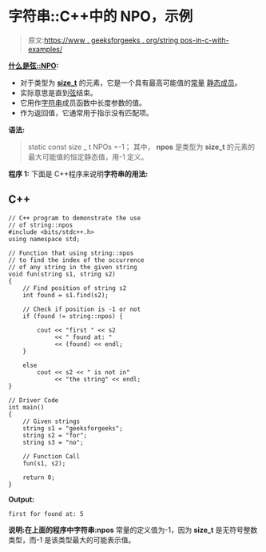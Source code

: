 # 字符串::C++中的 NPO，示例

> 原文:[https://www . geeksforgeeks . org/string pos-in-c-with-examples/](https://www.geeksforgeeks.org/stringnpos-in-c-with-examples/)

**<u>什么是弦::NPO</u>:**

*   对于类型为 [**size_t**](https://www.geeksforgeeks.org/size_t-data-type-c-language/) 的元素，它是一个具有最高可能值的[常量](https://www.geeksforgeeks.org/constants-in-c-cpp/) [静态成员](https://www.geeksforgeeks.org/static-data-members-c/)。
*   实际意思是直到[弦](https://www.geeksforgeeks.org/string-data-structure/)结束。
*   它用作[字符串](https://www.geeksforgeeks.org/string-data-structure/)成员函数中长度参数的值。
*   作为返回值，它通常用于指示没有匹配项。

**语法:**

> static const size _ t NPOs =-1；
> 其中， **npos** 是类型为 **size_t** 的元素的最大可能值的恒定静态值，用-1 定义。

**程序 1:** 下面是 C++程序来说明**字符串的用法:**

## C++

```
// C++ program to demonstrate the use
// of string::npos
#include <bits/stdc++.h>
using namespace std;

// Function that using string::npos
// to find the index of the occurrence
// of any string in the given string
void fun(string s1, string s2)
{
    // Find position of string s2
    int found = s1.find(s2);

    // Check if position is -1 or not
    if (found != string::npos) {

        cout << "first " << s2
             << " found at: "
             << (found) << endl;
    }

    else
        cout << s2 << " is not in"
             << "the string" << endl;
}

// Driver Code
int main()
{
    // Given strings
    string s1 = "geeksforgeeks";
    string s2 = "for";
    string s3 = "no";

    // Function Call
    fun(s1, s2);

    return 0;
}
```

**Output:** 

```
first for found at: 5
```

**说明:**在上面的程序中**字符串:npos** 常量的定义值为-1，因为 **size_t** 是无符号整数类型，而-1 是该类型最大的可能表示值。